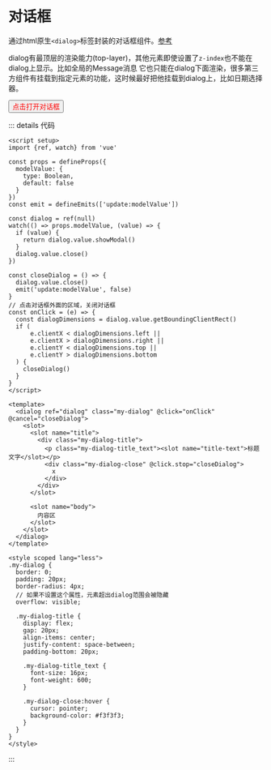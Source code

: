 # 对话框

通过html原生`<dialog>`标签封装的对话框组件。[参考](https://blog.webdevsimplified.com/2023-04/html-dialog/)


dialog有最顶层的渲染能力(top-layer)，其他元素即使设置了`z-index`也不能在dialog上显示。比如全局的Message消息
它也只能在dialog下面渲染，很多第三方组件有挂载到指定元素的功能，这时候最好把他挂载到dialog上，比如日期选择器。


<script setup>
import { ref } from 'vue';
import MyDialog from '../../../components/frontend/vue-demo/dialog.vue';
const show = ref(false);
</script>

<MyDialog v-model="show" />

<div><button @click="show = true" style="color: red;">点击打开对话框</button></div>

::: details 代码
```vue
<script setup>
import {ref, watch} from 'vue'

const props = defineProps({
  modelValue: {
    type: Boolean,
    default: false
  }
})
const emit = defineEmits(['update:modelValue'])

const dialog = ref(null)
watch(() => props.modelValue, (value) => {
  if (value) {
    return dialog.value.showModal()
  }
  dialog.value.close()
})

const closeDialog = () => {
  dialog.value.close()
  emit('update:modelValue', false)
}
// 点击对话框外面的区域，关闭对话框
const onClick = (e) => {
  const dialogDimensions = dialog.value.getBoundingClientRect()
  if (
      e.clientX < dialogDimensions.left ||
      e.clientX > dialogDimensions.right ||
      e.clientY < dialogDimensions.top ||
      e.clientY > dialogDimensions.bottom
  ) {
    closeDialog()
  }
}
</script>

<template>
  <dialog ref="dialog" class="my-dialog" @click="onClick" @cancel="closeDialog">
    <slot>
      <slot name="title">
        <div class="my-dialog-title">
          <p class="my-dialog-title_text"><slot name="title-text">标题文字</slot></p>
          <div class="my-dialog-close" @click.stop="closeDialog">
            x
          </div>
        </div>
      </slot>

      <slot name="body">
        内容区
      </slot>
    </slot>
  </dialog>
</template>

<style scoped lang="less">
.my-dialog {
  border: 0;
  padding: 20px;
  border-radius: 4px;
  // 如果不设置这个属性，元素超出dialog范围会被隐藏
  overflow: visible;

  .my-dialog-title {
    display: flex;
    gap: 20px;
    align-items: center;
    justify-content: space-between;
    padding-bottom: 20px;

    .my-dialog-title_text {
      font-size: 16px;
      font-weight: 600;
    }

    .my-dialog-close:hover {
      cursor: pointer;
      background-color: #f3f3f3;
    }
  }
}
</style>
```
:::
